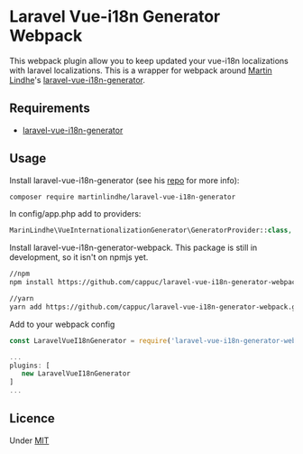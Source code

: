 # Laravel Vue-i18n Generator Webpack
This webpack plugin allow you to keep updated your vue-i18n localizations with laravel localizations.
This is a wrapper for webpack around [Martin Lindhe](https://github.com/martinlindhe)'s [laravel-vue-i18n-generator](https://github.com/martinlindhe/laravel-vue-i18n-generator).

## Requirements
- [laravel-vue-i18n-generator](https://github.com/martinlindhe/laravel-vue-i18n-generator)

## Usage
Install laravel-vue-i18n-generator (see his [repo](https://github.com/martinlindhe/laravel-vue-i18n-generator) for more info): 
```bash
composer require martinlindhe/laravel-vue-i18n-generator
```
In config/app.php add to providers:
```php
MarinLindhe\VueInternationalizationGenerator\GeneratorProvider::class,
```

Install laravel-vue-i18n-generator-webpack. This package is still in development, so it isn't on npmjs yet.
```bash
//npm
npm install https://github.com/cappuc/laravel-vue-i18n-generator-webpack.git --save

//yarn
yarn add https://github.com/cappuc/laravel-vue-i18n-generator-webpack.git
```

Add to your webpack config
```javascript
const LaravelVueI18nGenerator = require('laravel-vue-i18n-generator-webpack')

...
plugins: [
   new LaravelVueI18nGenerator 
]
...
```

## Licence
Under [MIT](LICENCE.md)
